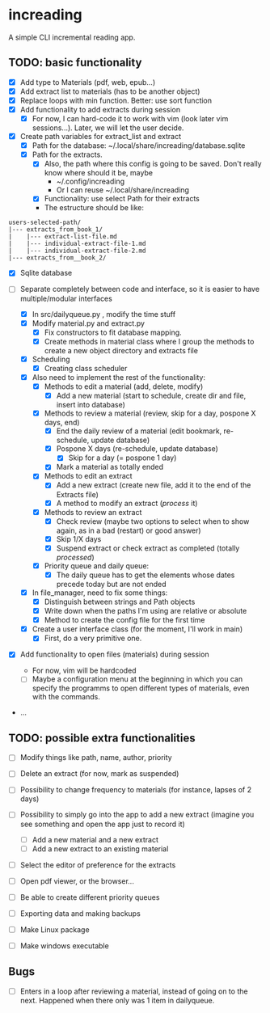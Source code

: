 # increading

A simple CLI incremental reading app.

## TODO: basic functionality

- [X] Add type to Materials (pdf, web, epub...)
- [X] Add extract list to materials (has to be another object)
- [X] Replace loops with min function. Better: use sort function
- [X] Add functionality to add extracts during session
    - [X] For now, I can hard-code it to work with vim (look later vim
    sessions...). Later, we will let the user decide.

- [X] Create path variables for extract_list and extract
    - [X] Path for the database: ~/.local/share/increading/database.sqlite
    - [X] Path for the extracts.
        - [X] Also, the path where this config is going to be saved. Don't
        really know where should it be, maybe
            - ~/.config/increading
            - Or I can reuse ~/.local/share/increading
        - [X] Functionality: use select Path for their extracts
        - The estructure should be like:
```
users-selected-path/
|--- extracts_from_book_1/
|    |--- extract-list-file.md
|    |--- individual-extract-file-1.md
|    |--- individual-extract-file-2.md
|--- extracts_from__book_2/
```

- [X] Sqlite database

- [ ] Separate completely between code and interface, so it is easier to have
  multiple/modular interfaces
    - [X] In src/dailyqueue.py , modify the time stuff
    - [X] Modify material.py and extract.py
        - [X] Fix constructors to fit database mapping.
        - [X] Create methods in material class where I group the methods to 
              create a new object directory and extracts file
    - [X] Scheduling
        - [X] Creating class scheduler
    - [X] Also need to implement the rest of the functionality:
        - [X] Methods to edit a material (add, delete, modify)
             - [X] Add a new material (start to schedule, create dir and file, insert into database)
        - [X] Methods to review a material (review, skip for a day, pospone X days, end)
             - [X] End the daily review of a material (edit bookmark, re-schedule, update database)
             - [X] Pospone X days (re-schedule, update database)
                 - [X] Skip for a day (= pospone 1 day)
             - [X] Mark a material as totally ended
        - [X] Methods to edit an extract
            - [X] Add a new extract (create new file, add it to the end of the Extracts file)
            - [X] A method to modify an extract (_process_ it)
        - [X] Methods to review an extract
            - [X] Check review (maybe two options to select when to show again, as in a bad (restart) or good answer)
            - [X] Skip 1/X days
            - [X] Suspend extract or check extract as completed (totally _processed_)
        - [X] Priority queue and daily queue: 
            - [X] The daily queue has to get the elements whose dates precede today but are not ended
    - [X] In file_manager, need to fix some things:
       - [X] Distinguish between strings and Path objects
       - [X] Write down when the paths I'm using are relative or absolute
       - [X] Method to create the config file for the first time
    - [X] Create a user interface class (for the moment, I'll work in main)
        - [X] First, do a very primitive one.

- [X] Add functionality to open files (materials) during session
    - For now, vim will be hardcoded
    - [ ] Maybe a configuration menu at the beginning in which you can specify the programms to open different types of materials, even with the commands.
- ...

## TODO: possible extra functionalities

- [ ] Modify things like path, name, author, priority
- [ ] Delete an extract (for now, mark as suspended)

- [ ] Possibility to change frequency to materials (for instance, lapses of 2 days)

- [ ] Possibility to simply go into the app to add a new extract (imagine you see something and open the app just to record it)
    - [ ] Add a new material and a new extract
    - [ ] Add a new extract to an existing material

- [ ] Select the editor of preference for the extracts

- [ ] Open pdf viewer, or the browser...

- [ ] Be able to create different priority queues

- [ ] Exporting data and making backups

- [ ] Make Linux package 
- [ ] Make windows executable

## Bugs

- [ ] Enters in a loop after reviewing a material, instead of going on to the next. Happened when there only was 1 item in dailyqueue.

